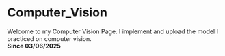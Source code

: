 # Computer_Vision
Welcome to my Computer Vision Page. I implement and upload the model I practiced on computer vision. <br/>
**Since 03/06/2025**
